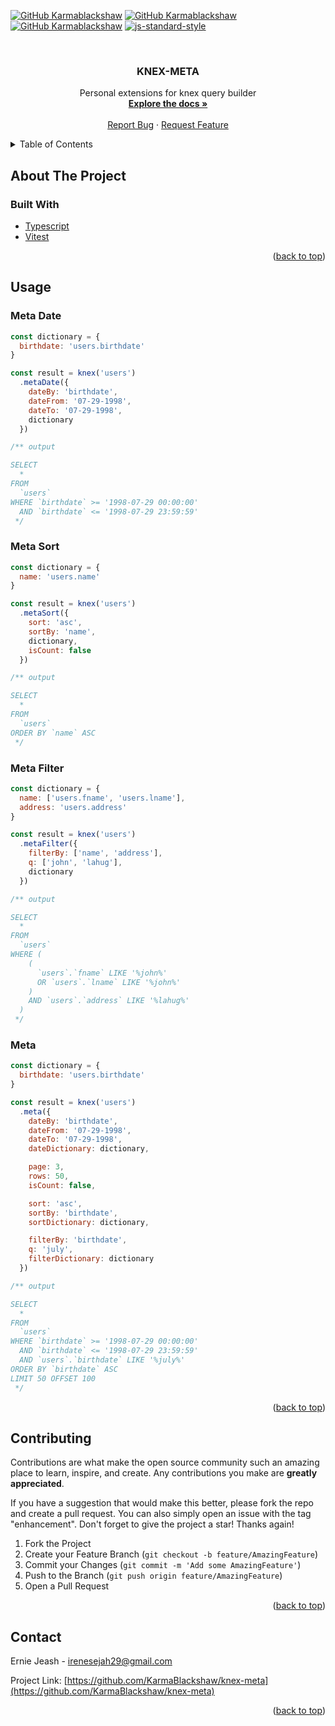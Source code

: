 <div id="top"></div>
<!--
*** Thanks for checking out the Best-README-Template. If you have a suggestion
*** that would make this better, please fork the repo and create a pull request
*** or simply open an issue with the tag "enhancement".
*** Don't forget to give the project a star!
*** Thanks again! Now go create something AMAZING! :D
-->



<!-- PROJECT SHIELDS -->
<!--
*** I'm using markdown "reference style" links for readability.
*** Reference links are enclosed in brackets [ ] instead of parentheses ( ).
*** See the bottom of this document for the declaration of the reference variables
*** for contributors-url, forks-url, etc. This is an optional, concise syntax you may use.
*** https://www.markdownguide.org/basic-syntax/#reference-style-links
-->
[![GitHub Karmablackshaw](https://img.shields.io/github/last-commit/karmablackshaw/knex-meta?label=Last+Commit)](https://github.com/karmablackshaw)
[![GitHub Karmablackshaw](https://img.shields.io/github/commit-activity/m/karmablackshaw/knex-meta?color=orange&label=Average+Commits)](https://github.com/karmablackshaw)
[![GitHub Karmablackshaw](https://img.shields.io/github/last-commit/karmablackshaw/knex-meta?label=Last+Commit)](https://github.com/karmablackshaw)
[![js-standard-style](https://img.shields.io/badge/code%20style-standard-brightgreen.svg)](http://standardjs.com)



<!-- PROJECT LOGO -->
<br />
<div align="center">

<h3 align="center">KNEX-META</h3>

  <p align="center">
    Personal extensions for knex query builder
    <br />
    <a href="https://github.com/KarmaBlackshaw/knex-meta"><strong>Explore the docs »</strong></a>
    <br />
    <br />
    <a href="https://github.com/KarmaBlackshaw/knex-meta/issues">Report Bug</a>
    ·
    <a href="https://github.com/KarmaBlackshaw/knex-meta/issues">Request Feature</a>
  </p>
</div>

<!-- TABLE OF CONTENTS -->
<details>
  <summary>Table of Contents</summary>
  <ol>
    <li>
      <a href="#about-the-project">About The Project</a>
      <ul>
        <li><a href="#built-with">Built With</a></li>
      </ul>
    </li>
    <li><a href="#usage">Usage</a></li>
    <li><a href="#contributing">Contributing</a></li>
    <li><a href="#contact">Contact</a></li>
  </ol>
</details>

<!-- ABOUT THE PROJECT -->
## About The Project

### Built With

* [Typescript](https://www.typescriptlang.org/)
* [Vitest](https://vitest.dev/)

<p align="right">(<a href="#top">back to top</a>)</p>

<!-- USAGE EXAMPLES -->
## Usage

### Meta Date
```js
const dictionary = {
  birthdate: 'users.birthdate'
}

const result = knex('users')
  .metaDate({
    dateBy: 'birthdate',
    dateFrom: '07-29-1998',
    dateTo: '07-29-1998',
    dictionary
  })

/** output

SELECT
  *
FROM
  `users`
WHERE `birthdate` >= '1998-07-29 00:00:00'
  AND `birthdate` <= '1998-07-29 23:59:59'
 */

```

### Meta Sort
```js
const dictionary = {
  name: 'users.name'
}

const result = knex('users')
  .metaSort({
    sort: 'asc',
    sortBy: 'name',
    dictionary,
    isCount: false
  })

/** output

SELECT
  *
FROM
  `users`
ORDER BY `name` ASC
 */

```

### Meta Filter
```js
const dictionary = {
  name: ['users.fname', 'users.lname'],
  address: 'users.address'
}

const result = knex('users')
  .metaFilter({
    filterBy: ['name', 'address'],
    q: ['john', 'lahug'],
    dictionary
  })

/** output

SELECT
  *
FROM
  `users`
WHERE (
    (
      `users`.`fname` LIKE '%john%'
      OR `users`.`lname` LIKE '%john%'
    )
    AND `users`.`address` LIKE '%lahug%'
  )
 */

```

### Meta
```js
const dictionary = {
  birthdate: 'users.birthdate'
}

const result = knex('users')
  .meta({
    dateBy: 'birthdate',
    dateFrom: '07-29-1998',
    dateTo: '07-29-1998',
    dateDictionary: dictionary,

    page: 3,
    rows: 50,
    isCount: false,

    sort: 'asc',
    sortBy: 'birthdate',
    sortDictionary: dictionary,

    filterBy: 'birthdate',
    q: 'july',
    filterDictionary: dictionary
  })

/** output

SELECT
  *
FROM
  `users`
WHERE `birthdate` >= '1998-07-29 00:00:00'
  AND `birthdate` <= '1998-07-29 23:59:59'
  AND `users`.`birthdate` LIKE '%july%'
ORDER BY `birthdate` ASC
LIMIT 50 OFFSET 100
 */

```

<p align="right">(<a href="#top">back to top</a>)</p>


<!-- CONTRIBUTING -->
## Contributing

Contributions are what make the open source community such an amazing place to learn, inspire, and create. Any contributions you make are **greatly appreciated**.

If you have a suggestion that would make this better, please fork the repo and create a pull request. You can also simply open an issue with the tag "enhancement".
Don't forget to give the project a star! Thanks again!

1. Fork the Project
2. Create your Feature Branch (`git checkout -b feature/AmazingFeature`)
3. Commit your Changes (`git commit -m 'Add some AmazingFeature'`)
4. Push to the Branch (`git push origin feature/AmazingFeature`)
5. Open a Pull Request

<p align="right">(<a href="#top">back to top</a>)</p>

<!-- CONTACT -->
## Contact

Ernie Jeash - irenesejah29@gmail.com

Project Link: [https://github.com/KarmaBlackshaw/knex-meta](https://github.com/KarmaBlackshaw/knex-meta)

<p align="right">(<a href="#top">back to top</a>)</p>
